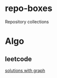 # repo-boxes
Repository collections

# Algo
## leetcode
[solutions with graph](https://github.com/MisterBooo/LeetCodeAnimation)
